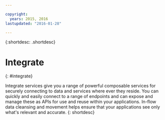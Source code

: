 ```yaml
---

copyright:
  years: 2015, 2016
lastupdated: "2016-01-28"

---
```


{:shortdesc: .shortdesc} 

# Integrate
{: #integrate}


Integrate services give you a range of powerful composable services for securely connecting to data and services where ever they reside. You can quickly and easily connect to a range of endpoints and can expose and manage these as APIs for use and reuse within your applications. In-flow data cleansing and movement helps ensure that your applications see only what's relevant and accurate.
{: shortdesc}


